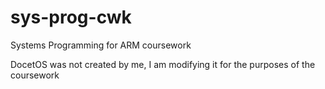 # sys-prog-cwk
Systems Programming for ARM coursework

DocetOS was not created by me, I am modifying it for the purposes of the coursework
